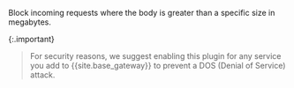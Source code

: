 Block incoming requests where the body is greater than a specific size in megabytes.

{:.important}
> For security reasons, we suggest enabling this plugin for any service you add
to {{site.base_gateway}} to prevent a DOS (Denial of Service) attack.
